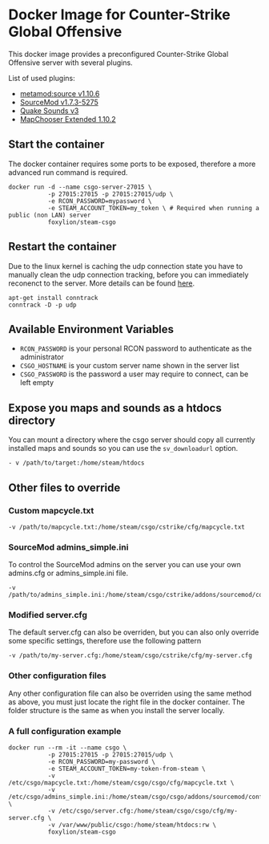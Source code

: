 # Docker Image for Counter-Strike Global Offensive

This docker image provides a preconfigured Counter-Strike Global Offensive server with several plugins.

List of used plugins:
- [metamod:source v1.10.6](http://www.metamodsource.net/downloads/)
- [SourceMod v1.7.3-5275](http://www.sourcemod.net/downloads.php?branch=stable)
- [Quake Sounds v3](https://forums.alliedmods.net/showthread.php?t=224316)
- [MapChooser Extended 1.10.2](https://forums.alliedmods.net/showthread.php?t=156974)

## Start the container

The docker container requires some ports to be exposed, therefore a more advanced run command is required.

```
docker run -d --name csgo-server-27015 \
           -p 27015:27015 -p 27015:27015/udp \
           -e RCON_PASSWORD=mypassword \
           -e STEAM_ACCOUNT_TOKEN=my_token \ # Required when running a public (non LAN) server
           foxylion/steam-csgo
```

## Restart the container

Due to the linux kernel is caching the udp connection state you have to manually clean the udp connection tracking, before you can immediately reconenct to the server. More details can be found [here](https://github.com/docker/docker/issues/8795).

```
apt-get install conntrack
conntrack -D -p udp
```

## Available Environment Variables

- ``RCON_PASSWORD`` is your personal RCON password to authenticate as the administrator
- ``CSGO_HOSTNAME`` is your custom server name shown in the server list
- ``CSGO_PASSWORD`` is the password a user may require to connect, can be left empty

## Expose you maps and sounds as a htdocs directory

You can mount a directory where the csgo server should copy all currently installed maps and sounds so you can use the `sv_downloadurl` option.

```
- v /path/to/target:/home/steam/htdocs
```

## Other files to override

### Custom mapcycle.txt

```
-v /path/to/mapcycle.txt:/home/steam/csgo/cstrike/cfg/mapcycle.txt
```

### SourceMod admins_simple.ini

To control the SourceMod admins on the server you can use your own admins.cfg or admins_simple.ini file.

```
-v /path/to/admins_simple.ini:/home/steam/csgo/cstrike/addons/sourcemod/configs/admins_simple.ini
```

### Modified server.cfg

The default server.cfg can also be overriden, but you can also only override some specific settings, therefore use the following pattern
```
-v /path/to/my-server.cfg:/home/steam/csgo/cstrike/cfg/my-server.cfg
```

### Other configuration files

Any other configuration file can also be overriden using the same method as above, you must just locate the right file in the docker container. The folder structure is the same as when you install the server locally.


### A full configuration example
```
docker run --rm -it --name csgo \
           -p 27015:27015 -p 27015:27015/udp \
           -e RCON_PASSWORD=my-password \
           -e STEAM_ACCOUNT_TOKEN=my-token-from-steam \
           -v /etc/csgo/mapcycle.txt:/home/steam/csgo/csgo/cfg/mapcycle.txt \
           -v /etc/csgo/admins_simple.ini:/home/steam/csgo/csgo/addons/sourcemod/configs/admins_simple.ini \
           -v /etc/csgo/server.cfg:/home/steam/csgo/csgo/cfg/my-server.cfg \
           -v /var/www/public/csgo:/home/steam/htdocs:rw \
           foxylion/steam-csgo
```
